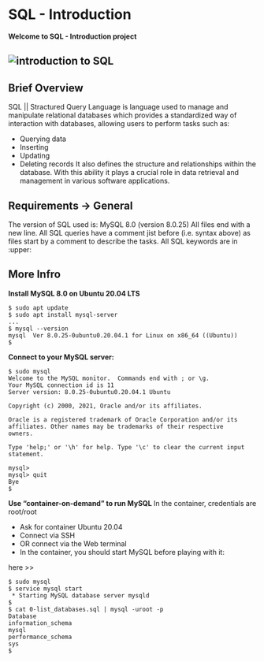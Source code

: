 # SQL - Introduction

**Welcome to SQL - Introduction project**
## ![introduction to SQL](https://github.com/the1Riddle/alx-higher_level_programming/assets/125451537/f7be1690-4b9b-4d98-95e2-992c39e0b6a4)

Brief Overview
-----------------------------

SQL || Stractured Query Language is language used to manage and manipulate relational databases which provides a standardized way of interaction with databases, allowing users to perform tasks such as:
- Querying data
- Inserting
- Updating
- Deleting records
It also defines the structure and relationships within the database. With this ability it plays a crucial role in data retrieval and management in various software applications.

Requirements -> General
------------------------------
The version of SQL used is: MySQL 8.0 (version 8.0.25)
All files end with a new line.
All SQL queries have a comment jist before (i.e. syntax above) as files start by a comment to describe the tasks.
All SQL keywords are in :upper:

More Infro
-------------------------------
**Install MySQL 8.0 on Ubuntu 20.04 LTS**

	$ sudo apt update
	$ sudo apt install mysql-server
	...
	$ mysql --version
	mysql  Ver 8.0.25-0ubuntu0.20.04.1 for Linux on x86_64 ((Ubuntu))
	$

**Connect to your MySQL server:**

	$ sudo mysql
	Welcome to the MySQL monitor.  Commands end with ; or \g.
	Your MySQL connection id is 11
	Server version: 8.0.25-0ubuntu0.20.04.1 Ubuntu

	Copyright (c) 2000, 2021, Oracle and/or its affiliates.

	Oracle is a registered trademark of Oracle Corporation and/or its
	affiliates. Other names may be trademarks of their respective
	owners.

	Type 'help;' or '\h' for help. Type '\c' to clear the current input statement.

	mysql>
	mysql> quit
	Bye
	$
**Use “container-on-demand” to run MySQL**
In the container, credentials are root/root

- Ask for container Ubuntu 20.04
- Connect via SSH
- OR connect via the Web terminal
- In the container, you should start MySQL before playing with it:

here >>

	$ sudo mysql
	$ service mysql start                                                   
	 * Starting MySQL database server mysqld 
	$
	$ cat 0-list_databases.sql | mysql -uroot -p                               
	Database                                                                                   
	information_schema                                                                         
	mysql                                                                                      
	performance_schema                                                                         
	sys                      
	$
